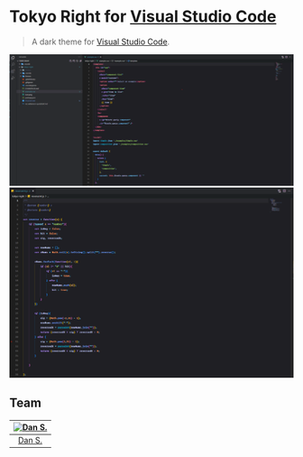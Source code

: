 # Tokyo Right for [Visual Studio Code](http://code.visualstudio.com)

> A dark theme for [Visual Studio Code](http://code.visualstudio.com).

![Screenshot](https://raw.githubusercontent.com/Dsarich33/tokyo-right/master/screenshot.png)
![Screenshot2](https://raw.githubusercontent.com/Dsarich33/tokyo-right/master/screenshot2.png)


## Team

[![Dan S.](https://avatars.githubusercontent.com/u/12992802?v=4&s=70)](https://github.com/Dsarich33) |
:---: |
[Dan S.](https://github.com/Dsarich33) |



